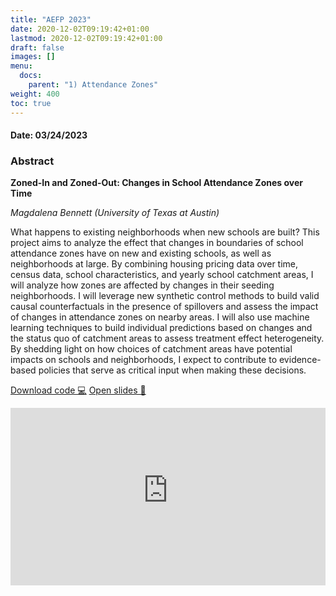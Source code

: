 ```yaml
---
title: "AEFP 2023"
date: 2020-12-02T09:19:42+01:00
lastmod: 2020-12-02T09:19:42+01:00
draft: false
images: []
menu: 
  docs:
    parent: "1) Attendance Zones"
weight: 400
toc: true
---
```


<h4> Date: 03/24/2023</h4>

<h3> Abstract </h3>

**Zoned-In and Zoned-Out: Changes in School Attendance Zones over Time**

*Magdalena Bennett (University of Texas at Austin)*

What happens to existing neighborhoods when new schools are built? This project aims to analyze the effect that changes in boundaries of school attendance zones have on new and existing schools, as well as neighborhoods at large. By combining housing pricing data over time, census data, school characteristics, and yearly school catchment areas, I will analyze how zones are affected by changes in their seeding neighborhoods. I will leverage new synthetic control methods to build valid causal counterfactuals in the presence of spillovers and assess the impact of changes in attendance zones on nearby areas. I will also use machine learning techniques to build individual predictions based on changes and the status quo of catchment areas to assess treatment effect heterogeneity. By shedding light on how choices of catchment areas have potential impacts on schools and neighborhoods, I expect to contribute to evidence-based policies that serve as critical input when making these decisions.


<head>
<meta charset="UTF-8">
</head>

<a class="btn btn-link btn-sm px-4 mb-2" href="https://github.com/maibennett/presentations/tree/main/content/presentations/AttendanceZones/AEFP_20230324" role="button"> Download code &#128187;</a>
<a class="btn btn-link btn-sm px-4 mb-2" href="https://raw.githack.com/maibennett/presentations/main/content/presentations/AttendanceZones/AEFP_20230324/mbennett_az.html" role="button"> Open slides &#128194;</a>

<style>
.resp-container {
    position: relative;
    overflow: hidden;
    padding-top: 56.25%;
}

.testiframe {
    position: absolute;
    top: 0;
    left: 0;
    width: 100%;
    height: 100%;
    border: 0;
}
</style>


<div class="resp-container">
    <iframe class="testiframe" src="https://slides.magdalenabennett.com/presentations/AttendanceZones/AEFP_20230324/mbennett_az.html">
      Oops! Your browser doesn't support this.
    </iframe>
</div>